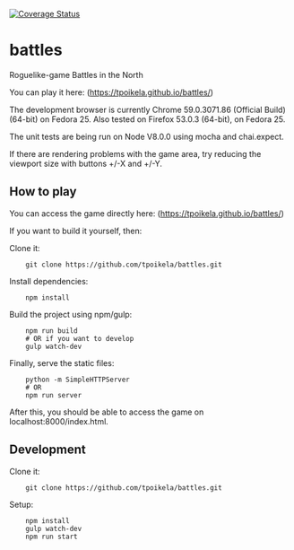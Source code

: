 [![Coverage Status](https://coveralls.io/repos/github/tpoikela/battles/badge.svg?branch=master)](https://coveralls.io/github/tpoikela/battles?branch=master)

# battles
Roguelike-game Battles in the North

You can play it here: (https://tpoikela.github.io/battles/)

The development browser is currently Chrome 59.0.3071.86 (Official Build)
(64-bit) on Fedora 25.  Also tested on Firefox 53.0.3 (64-bit), on Fedora 25.

The unit tests are being run on Node V8.0.0 using mocha and chai.expect.

If there are rendering problems with the game area, try reducing the viewport
size with buttons +/-X and +/-Y.

## How to play

You can access the game directly here: (https://tpoikela.github.io/battles/)

If you want to build it yourself, then:

Clone it:
```code
    git clone https://github.com/tpoikela/battles.git
```

Install dependencies:
```code
    npm install
```

Build the project using npm/gulp:
```code
    npm run build
    # OR if you want to develop
    gulp watch-dev
```

Finally, serve the static files:
```code
    python -m SimpleHTTPServer
    # OR
    npm run server
```

After this, you should be able to access the game on localhost:8000/index.html.

## Development
 
Clone it:
```code
    git clone https://github.com/tpoikela/battles.git
```

Setup:
```code
    npm install
    gulp watch-dev
    npm run start
``` 
 
 
